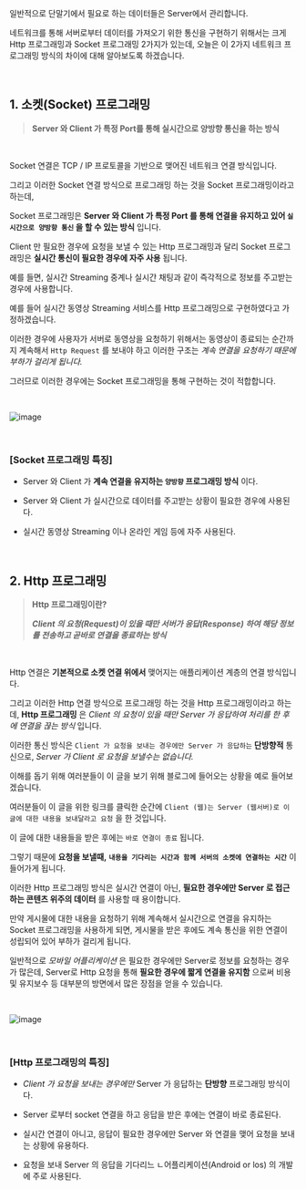일반적으로 단말기에서 필요로 하는 데이터들은 Server에서 관리합니다. 

네트워크를 통해 서버로부터 데이터를 가져오기 위한 통신을 구현하기 위해서는 크게 Http 프로그래밍과 Socket 프로그래밍 2가지가 있는데, 오늘은 이 2가지 네트워크 프로그래밍 방식의 차이에 대해 알아보도록 하겠습니다. 

<br>


## 1. 소켓(Socket) 프로그래밍

> **Server 와 Client 가 특정 Port를 통해 실시간으로 양방향 통신을 하는 방식**

<br>


Socket 연결은 TCP / IP 프로토콜을 기반으로 맺어진 네트워크 연결 방식입니다.

그리고 이러한 Socket 연결 방식으로 프로그래밍 하는 것을 Socket 프로그래밍이라고 하는데, 

Socket 프로그래밍은 **Server 와 Client 가 특정 Port 를 통해 연결을 유지하고 있어 `실시간으로 양방향 통신` 을 할 수 있는 방식** 입니다.

Client 만 필요한 경우에 요청을 보낼 수 있는 Http 프로그래밍과 달리 Socket 프로그래밍은 **실시간 통신이 필요한 경우에 자주 사용** 됩니다.

예를 들면, 실시간 Streaming 중계나 실시간 채팅과 같이 즉각적으로 정보를 주고받는 경우에 사용합니다. 

예를 들어 실시간 동영상 Streaming 서비스를 Http 프로그래밍으로 구현하였다고 가정하겠습니다. 

이러한 경우에 사용자가 서버로 동영상을 요청하기 위해서는 동영상이 종료되는 순간까지 계속해서 `Http Request` 를 보내야 하고 이러한 구조는 *계속 연결을 요청하기 때문에 부하가 걸리게 됩니다.* 

그러므로 이러한 경우에는 Socket 프로그래밍을 통해 구현하는 것이 적합합니다.

<br>


![image](https://github.com/lielocks/WIL/assets/107406265/e4034411-76dd-4b09-8ff7-392590a62806)
 
<br>


### [Socket 프로그래밍 특징]

+ Server 와 Client 가 **계속 연결을 유지하는 `양방향` 프로그래밍 방식** 이다.

+ Server 와 Client 가 실시간으로 데이터를 주고받는 상황이 필요한 경우에 사용된다.

+ 실시간 동영상 Streaming 이나 온라인 게임 등에 자주 사용된다.

<br>


## 2. Http 프로그래밍

> **Http 프로그래밍이란?**
>
> ***Client 의 요청(Request)이 있을 때만 서버가 응답(Response) 하여 해당 정보를 전송하고 곧바로 연결을 종료하는 방식***

<br>


Http 연결은 **기본적으로 소켓 연결 위에서** 맺어지는 애플리케이션 계층의 연결 방식입니다. 

그리고 이러한 Http 연결 방식으로 프로그래밍 하는 것을 Http 프로그래밍이라고 하는데, **Http 프로그래밍** 은 *Client 의 요청이 있을 때만 Server 가 응답하여 처리를 한 후에 연결을 끊는 방식* 입니다. 

이러한 통신 방식은 `Client 가 요청을 보내는 경우에만 Server 가 응답하는` **단방향적** 통신으로, *Server 가 Client 로 요청을 보낼수는 없습니다.* 

이해를 돕기 위해 여러분들이 이 글을 보기 위해 블로그에 들어오는 상황을 예로 들어보겠습니다. 

여러분들이 이 글을 위한 링크를 클릭한 순간에 `Client (웹)는 Server (웹서버)로 이 글에 대한 내용을 보내달라고 요청` 을 한 것입니다. 

이 글에 대한 내용들을 받은 후에는 `바로 연결이 종료` 됩니다. 

그렇기 때문에 **요청을 보낼때,** **`내용을 기다리는 시간과 함께 서버의 소켓에 연결하는 시간`** 이 들어가게 됩니다. 

이러한 Http 프로그래밍 방식은 실시간 연결이 아닌, **필요한 경우에만 Server 로 접근하는 콘텐츠 위주의 데이터** 를 사용할 때 용이합니다. 

만약 게시물에 대한 내용을 요청하기 위해 계속해서 실시간으로 연결을 유지하는 Socket 프로그래밍을 사용하게 되면, 게시물을 받은 후에도 계속 통신을 위한 연결이 성립되어 있어 부하가 걸리게 됩니다. 

일반적으로 *모바일 어플리케이션* 은 필요한 경우에만 Server로 정보를 요청하는 경우가 많은데, Server로 Http 요청을 통해 **필요한 경우에 짧게 연결을 유지함** 으로써 비용 및 유지보수 등 대부분의 방면에서 많은 장점을 얻을 수 있습니다.

<br>


![image](https://github.com/lielocks/WIL/assets/107406265/650820af-f4ee-430e-ae56-4bdaef37ccf4)

<br>


### [Http 프로그래밍의 특징]

+ *Client 가 요청을 보내는 경우에만* Server 가 응답하는 **단방향** 프로그래밍 방식이다.

+ Server 로부터 socket 연결을 하고 응답을 받은 후에는 연결이 바로 종료된다.

+ 실시간 연결이 아니고, 응답이 필요한 경우에만 Server 와 연결을 맺어 요청을 보내는 상황에 유용하다.

+ 요청을 보내 Server 의 응답을 기다리느 ㄴ어플리케이션(Android or los) 의 개발에 주로 사용된다.




